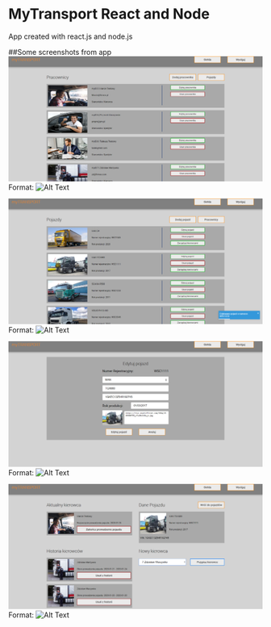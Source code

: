 # MyTransport React and Node
 App created with react.js and node.js

##Some screenshots from app
![Driver list](/img/mytrans1.png)
Format: ![Alt Text](url)

![Cars list](/img/mytrans2.png)
Format: ![Alt Text](url)

![Edit car](/img/mytrans3.png)
Format: ![Alt Text](url)

![Driver-Car relation](/img/mytrans4.png)
Format: ![Alt Text](url)